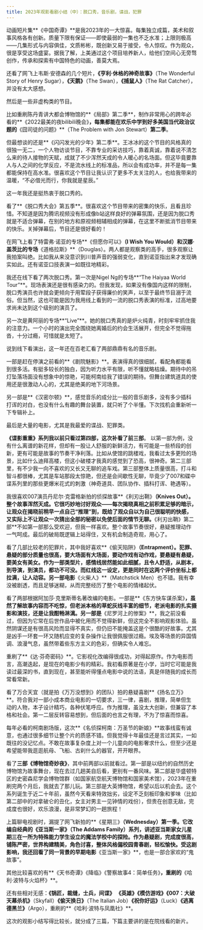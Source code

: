 ```yaml
---
title: 2023年观影看剧小结（中）：脱口秀，音乐剧，谍战，犯罪
---
```


动画短片集**《中国奇谭》**是我2023年的一大惊喜。每集独立成篇，美术和叙事风格各有创新。质量下限有保证——即使最弱的一集也不乏水准；上限则极高——几集形式与内容俱佳，文质彬彬，既创新又易于接受，令人惊叹。作为观众，很是享受这场盛宴。据我了解，上美通过这个项目培养新人，给他们空间心无旁骛创作，传承和探索有中国特色的动画，善莫大焉。

还看了网飞上韦斯·安德森的几个短片，**《亨利·休格的神奇故事》**（The Wonderful Story of Henry Sugar），**《天鹅》**（The Swan‎），**《捕鼠人》**（The Rat Catcher‎），并没有太大感想。

然后是一些非虚构类的节目。

比如重刷陈丹青讲大都会博物馆的**《局部》第二季**，制作非常用心的跨年必看的**《2022最美的夜bilibili晚会》**，每集都能在欢乐中学到好多美国当代政治议题的**《囧司徒的问题》**（The Problem with Jon Stewart）**第二季**。

但最想谈的还是**《闪闪发光的少年》第二季**。王冰冰的这个节目的风格真的很独一无二，一个人物访谈节目，不靠专业的采访技巧，靠着真诚，靠着说不清怎么来的待人接物的天赋，成就了不少浑然天成的令人暖心的名场面。但这毕竟要靠人与人之间的化学反应，不是流水线上的标准品，所以会有成功率，并不是每一集都能保持在高水准。很喜欢这个节目让我认识了更多不太关注的人，也给我带来的温暖，“不必借光而行，你我就是星辰。”

这一年我还是挺热衷于脱口秀的。

看了**《脱口秀大会》第五季**。很喜欢这个节目带来的密集的快乐，且看且珍惜。不知道是因为腾讯视频没有形成像b站这样良好的弹幕氛围，还是因为脱口秀就是不适合弹幕，在别的地方和原视频相辅相成的弹幕，在这里不断抵消节目带来的快乐。关掉弹幕后，节目还是很好看的！

在网飞上看了特雷弗·诺亚的专场**《但愿你可以》**（I Wish You Would‎）和汉娜·盖茨比的专场**《道格拉斯》**（Douglas）。两人都是观察类的高手，很多观察让我拍案叫绝。比如我从来没意识到川普声音的强弱变化，直到诺亚指出来才发现确实如此。还有诺亚口技表演一如既往地精彩。

我还在线下看了两次脱口秀。第一次是Nigel Ng的专场**“The Haiyaa World Tour”**。现场表演还是很有感染力的。但我发现，如果没有像国内这样的限制，脱口秀演员也许就会更倾向于用荤段子获得廉价的笑声，以至于最终节目溺于流俗。但当然，这也可能是因为我用线上看到的一流的脱口秀表演的标准，过高地要求尚未达到这个级别的演员了。

另一次是黄阿丽的专场**“Live”**。她的脱口秀真的是炉火纯青，时刻牢牢抓住我的注意力。一个小时的演出完全围绕她离婚后的约会生活展开，但完全不觉得拖沓，十分过瘾，可惜就是太短了。

说到线下看演出，这一年还在百老汇看了两部鼎鼎有名的音乐剧。

一部是赶在停演之前看的**《剧院魅影》**。表演得真的很细腻，看配角都能看到很多活。有挺多较长的独白，因为听力水平有限，听不懂就略枯燥。期待中的吊灯坠落场面没有想象中的惊艳，可能柯南给我了错误的期待。但舞台建筑道具的使用还是很激动人心的，尤其是绝美的地下河场景。

另一部是**《汉密尔顿》**，感觉音乐的成分比一般的音乐剧多，没有多少插科打诨的对白，也没有什么有趣的舞台装置，就只听了个半懂。下次找机会重新听一下专辑补上。



最后是大量的电影，尤其是我最爱的谍战、犯罪类。

**《谍影重重》**系列我以前只看过第四部，这次补看了**前三部**。 以第一部为例，没有什么离谱的新花样，但却有一股让人舒服的新鲜活力，有可能是一些桥段的创新，更有可能是故事的节奏干净利落。比如从使馆的跳楼戏，我看过太多更险的场景，比如什么迪拜高楼，但这小破楼才我真的感觉到了恐高，很神奇。第二三部里，有不少我一向不喜欢的又长又无聊的追车戏。第三部整体上质量很高，打斗和智斗都很棒，尤其是车站那段太惊艳，但还是会间歇性无聊，毕竟少了007和碟中谍系列里的那些更爆米花式的刺激（神奇道具、团队协作、插科打诨、艳遇等）。

我很喜欢007演员丹尼尔·克雷格新拍的侦探故事**《利刃出鞘》**（Knives Out‎）。整个故事浑然天成。它很巧妙地讨好观众——每次揭晓真相之前积累足够的暗示，让观众在揭晓前稍早一点自己“推理”到，既给了观众自以为自己很聪明的快感，又实际上不让观众一次猜出全部的秘密以免使后面的情节无聊。**《利刃出鞘》第二部**不如第一部那么受欢迎，但我一样喜欢。整个故事节奏很好，悬疑推理动作一气呵成。最后的破局既逻辑上站得住，又有机会制造奇观，用心了。

看了几部比较老的犯罪片，其中我好喜欢**《偷天陷阱》**（Entrapment‎）。犯罪、悬疑的部分质量也很高，要大场面有大场面，要动作戏有动作戏，要悬疑有悬疑，要美女有美女。作为一部类型片，感情线居然能如此细腻，且令人舒适，从剧本，到导演，到演员，都功不可没。而红线这一设定，更是同时在这两个评价坐标上都拉满，让人动容。另一部电影**《火柴人》**（Matchstick Men‎）也不错。我有幸没被剧透，而且足够迷糊，从而完整经历了整个电影的情绪起伏。

看了两部根据阿加莎·克里斯蒂名著改编的电影。一部是**《东方快车谋杀案》**，虽然了解故事内容而不吃惊，但老派本格的草蛇灰线丰富的细节，老派电影的扎实摄影和演技，还是让我酣畅淋漓。另一部是**《尼罗河上的惨案》**，我之前没看过，但因为它常在后世作品中被化用而不觉得新鲜，但这完全不影响观影体验。虽然阴谋还是有很高风险而显得不真实，但仍旧不能掩盖这是个很酷的好故事。尤其是凶手一环套一环又随机应变的复杂操作让我很佩服很过瘾。埃及等场景的异国情调、浪漫气息，虽然带着些东方主义的色彩，但确实令人难忘。

重刷了**《达·芬奇密码》**。它影视化改编得很成功，对得起原作。作为电影而言，高潮迭起，是现在的电影少有的精彩。我初看原著是在小学，当时它可能是我读过最深的书，直到现在，甚至能听得懂点电影中说的法语，真是伴随我的成长而常看常新。

看了万合天宜（就是拍《万万没想到》的团队）拍的悬疑喜剧**《扬名立万‎》**。符合我对一部小成本商业电影的一切要求，三一律，喜剧，推理，简单但生动的人物，本子设计精巧，各种伏笔呼应。作为推理，虽没太大创新，但兼容了本格和社会。第一二层反转容易想到，但后面的也言之有理，不为了惊喜而惊喜。

每年必看的柯南剧场版，这次**《名侦探柯南：万圣节的新娘》**故事线蛮有诚意，也通过很多细节让整个片的质感不错。但我觉得十年最佳还是言过其实，一如既往的没记忆点。不敢在故事复杂度上对一个儿童向的电影奢求什么，但至少还是希望能带我逛逛航母、飞船、古刹什么的器官，开开眼界。

看了**三部《博物馆奇妙夜》**，其中前两部以前就看过。第一部是以纽约的自然历史博物馆为故事舞台，现在去过几趟美自后看，更别有一番风味。第二部是华盛顿特区的史密森尼学会博物馆群（如国家航空航天博物馆和国家美术馆），2023年在重刷完两个月后，我就去了那儿玩。第三部是大英博物馆，希望以后以机会去。这个系列诞生于近二十年前，虽然今天看来特效拙劣，设定不乏刻板印象和爹味（比如第二部中的对拿破仑的丑化，女主对男主一见钟情的戏份），但贵在创意无敌，完成度也很好，欢乐浪漫，是非常梦幻的一趟旅程！

上篇聊电视剧时，漏提了网飞新拍的**《星期三》**（Wednesday）**第一季**。它改编自经典的《亚当斯一家》（The Addams Family）系列，讲述亚当斯家女儿星期三在一所为特殊能力学生设立的魔法学校中的探险。作为悬疑剧，完成度很高，铺陈严密，世界构建精美，角色讨喜，整体风格偏校园青春剧，轻松愉快。受这剧影响，我还回看了同一背景的早期电影**《亚当斯一家》**，也是一部合家欢的“鬼故事”。

其他比较喜欢的有**《天书奇谭‎》《降临》《警察故事4：简单任务》**，重刷的**《哈利·波特与火焰杯》**。

还有些相对无感：**《锅匠，裁缝，士兵，间谍》 《英雄》《模仿游戏》《007：大破天幕杀机》**（Skyfall）**《偷天换日》**（The Italian Job‎）**《祝你好运》**（Luck‎）**《逃离德黑兰》**（Argo），重刷的**《哈利·波特与凤凰社》**。

这次的观影小结写得比较长，就分成了三篇，下篇主要讲的是在院线看的新片。

